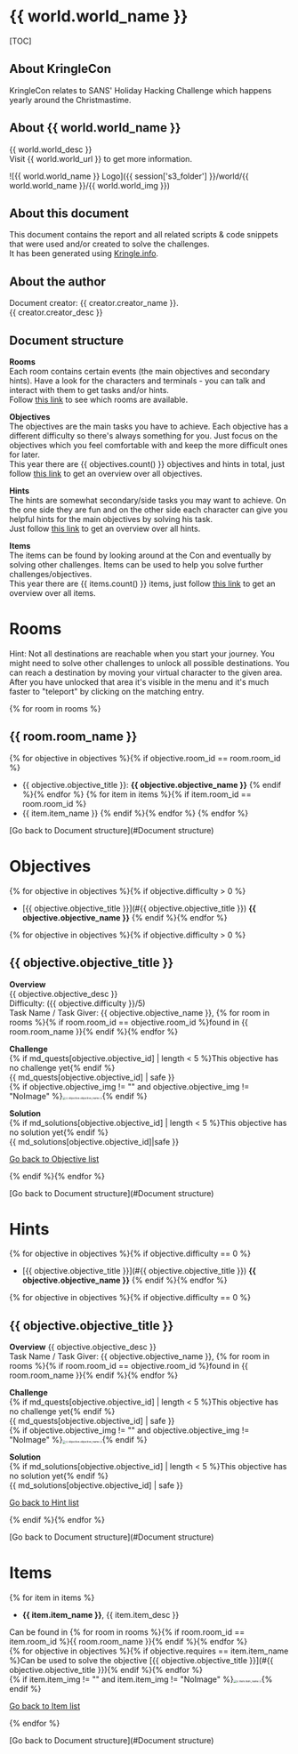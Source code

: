 # {{ world.world_name }}

[TOC]

## About KringleCon

KringleCon relates to SANS' Holiday Hacking Challenge which happens yearly around the Christmastime.

## About {{ world.world_name }}

{{ world.world_desc }}  
Visit {{ world.world_url }} to get more information.

![{{ world.world_name }} Logo]({{ session['s3_folder'] }}/world/{{ world.world_name }}/{{ world.world_img }})

## About this document

This document contains the report and all related scripts & code snippets that were used and/or created to solve the challenges.  
It has been generated using [Kringle.info](https://kringle.info).

## About the author

Document creator: {{ creator.creator_name }}.  
{{ creator.creator_desc }}

## Document structure

**Rooms**   
Each room contains certain events (the main objectives and secondary hints). Have a look for the characters and terminals - you can talk and interact with them to get tasks and/or hints.  
Follow [this link](#Rooms) to see which rooms are available.

**Objectives**   
The objectives are the main tasks you have to achieve. Each objective has a different difficulty so there's always something for you. Just focus on the objectives which you feel comfortable with and keep the more difficult ones for later.  
This year there are {{ objectives.count() }} objectives and hints in total, just follow [this link](#Objectives) to get an overview over all objectives.

**Hints**   
The hints are somewhat secondary/side tasks you may want to achieve. On the one side they are fun and on the other side each character can give you helpful hints for the main objectives by solving his task.  
Just follow [this link](#Hints) to get an overview over all hints.

**Items**   
The items can be found by looking around at the Con and eventually by solving other challenges. Items can be used to help you solve further challenges/objectives.  
This year there are {{ items.count() }} items, just follow [this link](#Items) to get an overview over all items.

# Rooms

Hint: Not all destinations are reachable when you start your journey. You might need to solve other challenges to unlock all possible destinations. You can reach a destination by moving your virtual character to the given area. After you have unlocked that area it's visible in the menu and it's much faster to "teleport" by clicking on the matching entry.

{% for room in rooms %}
## {{ room.room_name }}

{% for objective in objectives %}{% if objective.room_id == room.room_id %}
* {{ objective.objective_title }}: **{{ objective.objective_name }}**
{% endif %}{% endfor %}
{% for item in items %}{% if item.room_id == room.room_id %}
* {{ item.item_name }}
{% endif %}{% endfor %}
{% endfor %}

[Go back to Document structure](#Document structure)

# Objectives

{% for objective in objectives %}{% if objective.difficulty > 0 %}
* [{{ objective.objective_title }}](#{{ objective.objective_title }}) **{{ objective.objective_name }}** 
{% endif %}{% endfor %}

{% for objective in objectives %}{% if objective.difficulty > 0 %}
## {{ objective.objective_title }}

**Overview**   
{{ objective.objective_desc }}  
Difficulty: ({{ objective.difficulty }}/5)   
Task Name / Task Giver: {{ objective.objective_name }}, {% for room in rooms %}{% if room.room_id == objective.room_id %}found in {{ room.room_name }}{% endif %}{% endfor %}   

**Challenge**   
{% if md_quests[objective.objective_id] | length < 5 %}This objective has no challenge yet{% endif %}   
{{ md_quests[objective.objective_id] | safe }}   
{% if objective.objective_img != "" and objective.objective_img != "NoImage" %}<img src="{{ session['s3_folder'] }}/world/{{ world.world_name }}/{{ objective.objective_img }}" alt="{{ objective.objective_name }}" style="zoom: 33%;" />{% endif %}

**Solution**   
{% if md_solutions[objective.objective_id] | length < 5 %}This objective has no solution yet{% endif %}   
{{ md_solutions[objective.objective_id]|safe }}

[Go back to Objective list](#Objectives)

{% endif %}{% endfor %}

[Go back to Document structure](#Document structure)

# Hints

{% for objective in objectives %}{% if objective.difficulty == 0 %}
* [{{ objective.objective_title }}](#{{ objective.objective_title }}) **{{ objective.objective_name }}** 
{% endif %}{% endfor %}

{% for objective in objectives %}{% if objective.difficulty == 0 %}
## {{ objective.objective_title }}

**Overview**
{{ objective.objective_desc }}  
Task Name / Task Giver: {{ objective.objective_name }}, {% for room in rooms %}{% if room.room_id == objective.room_id %}found in {{ room.room_name }}{% endif %}{% endfor %}   

**Challenge**   
{% if md_quests[objective.objective_id] | length < 5 %}This objective has no challenge yet{% endif %}   
{{ md_quests[objective.objective_id] | safe }}   
{% if objective.objective_img != "" and objective.objective_img != "NoImage" %}<img src="{{ session['s3_folder'] }}/world/{{ world.world_name }}/{{ objective.objective_img }}" alt="{{ objective.objective_name }}" style="zoom: 33%;" />{% endif %}

**Solution**   
{% if md_solutions[objective.objective_id] | length < 5 %}This objective has no solution yet{% endif %}   
{{ md_solutions[objective.objective_id] | safe }}

[Go back to Hint list](#Hints)

{% endif %}{% endfor %}

[Go back to Document structure](#Document structure)

# Items

{% for item in items %}
* **{{ item.item_name }}**, {{ item.item_desc }}

Can be found in {% for room in rooms %}{% if room.room_id == item.room_id %}{{ room.room_name }}{% endif %}{% endfor %}   
{% for objective in objectives %}{% if objective.requires == item.item_name %}Can be used to solve the objective [{{ objective.objective_title }}](#{{ objective.objective_title }}){% endif %}{% endfor %}   
{% if item.item_img != "" and item.item_img != "NoImage" %}<img src="{{ session['s3_folder'] }}/world/{{ world.world_name }}/{{ item.item_img }}" alt="{{ item.item_name }}" style="zoom: 33%;" />{% endif %}

[Go back to Item list](#Items)

{% endfor %}

[Go back to Document structure](#Document structure)
